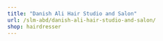 ```yaml
---
title: "Danish Ali Hair Studio and Salon"
url: /slm-abd/danish-ali-hair-studio-and-salon/
shop: hairdresser
---
```

